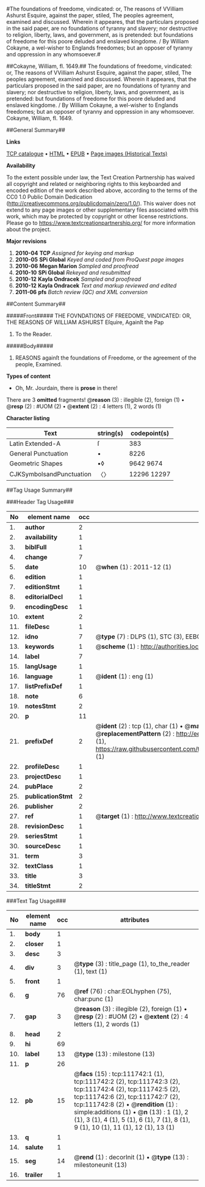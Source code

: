 #The foundations of freedome, vindicated: or, The reasons of VVilliam Ashurst Esquire, against the paper, stiled, The peoples agreement, examined and discussed. Wherein it appeares, that the particulars proposed in the said paper, are no foundations of tyranny and slavery; nor destructive to religion, liberty, laws, and government, as is pretended: but foundations of freedome for this poore deluded and enslaved kingdome. / By William Cokayne, a wel-wisher to Englands freedomes; but an opposer of tyranny and oppression in any whomsoever.#

##Cokayne, William, fl. 1649.##
The foundations of freedome, vindicated: or, The reasons of VVilliam Ashurst Esquire, against the paper, stiled, The peoples agreement, examined and discussed. Wherein it appeares, that the particulars proposed in the said paper, are no foundations of tyranny and slavery; nor destructive to religion, liberty, laws, and government, as is pretended: but foundations of freedome for this poore deluded and enslaved kingdome. / By William Cokayne, a wel-wisher to Englands freedomes; but an opposer of tyranny and oppression in any whomsoever.
Cokayne, William, fl. 1649.

##General Summary##

**Links**

[TCP catalogue](http://www.ota.ox.ac.uk/tcp/)  • 
[HTML](http://tei.it.ox.ac.uk/tcp/Texts-HTML/free/A80/A80044.html)  • 
[EPUB](http://tei.it.ox.ac.uk/tcp/Texts-EPUB/free/A80/A80044.epub) • 
[Page images (Historical Texts)](https://historicaltexts.jisc.ac.uk/eebo-99859647e)

**Availability**

To the extent possible under law, the Text Creation Partnership has waived all copyright and related or neighboring rights to this keyboarded and encoded edition of the work described above, according to the terms of the CC0 1.0 Public Domain Dedication (http://creativecommons.org/publicdomain/zero/1.0/). This waiver does not extend to any page images or other supplementary files associated with this work, which may be protected by copyright or other license restrictions. Please go to https://www.textcreationpartnership.org/ for more information about the project.

**Major revisions**

1. __2010-04__ __TCP__ *Assigned for keying and markup*
1. __2010-05__ __SPi Global__ *Keyed and coded from ProQuest page images*
1. __2010-06__ __Megan Marion__ *Sampled and proofread*
1. __2010-10__ __SPi Global__ *Rekeyed and resubmitted*
1. __2010-12__ __Kayla Ondracek__ *Sampled and proofread*
1. __2010-12__ __Kayla Ondracek__ *Text and markup reviewed and edited*
1. __2011-06__ __pfs__ *Batch review (QC) and XML conversion*

##Content Summary##

#####Front#####
THE FOVNDATIONS OF FREEDOME, VINDICATED: OR, THE REASONS OF WILLIAM ASHURST Eſquire, Againſt the Pap
1. To the Reader.

#####Body#####

1. REASONS againſt the foundations of Freedome, or the agreement of the people, Examined.

**Types of content**

  * Oh, Mr. Jourdain, there is **prose** in there!

There are 3 **omitted** fragments! 
 @__reason__ (3) : illegible (2), foreign (1)  •  @__resp__ (2) : #UOM (2)  •  @__extent__ (2) : 4 letters (1), 2 words (1)

**Character listing**


|Text|string(s)|codepoint(s)|
|---|---|---|
|Latin Extended-A|ſ|383|
|General Punctuation|•|8226|
|Geometric Shapes|▪◊|9642 9674|
|CJKSymbolsandPunctuation|〈〉|12296 12297|

##Tag Usage Summary##

###Header Tag Usage###

|No|element name|occ|attributes|
|---|---|---|---|
|1.|__author__|2||
|2.|__availability__|1||
|3.|__biblFull__|1||
|4.|__change__|7||
|5.|__date__|10| @__when__ (1) : 2011-12 (1)|
|6.|__edition__|1||
|7.|__editionStmt__|1||
|8.|__editorialDecl__|1||
|9.|__encodingDesc__|1||
|10.|__extent__|2||
|11.|__fileDesc__|1||
|12.|__idno__|7| @__type__ (7) : DLPS (1), STC (3), EEBO-CITATION (1), PROQUEST (1), VID (1)|
|13.|__keywords__|1| @__scheme__ (1) : http://authorities.loc.gov/ (1)|
|14.|__label__|7||
|15.|__langUsage__|1||
|16.|__language__|1| @__ident__ (1) : eng (1)|
|17.|__listPrefixDef__|1||
|18.|__note__|6||
|19.|__notesStmt__|2||
|20.|__p__|11||
|21.|__prefixDef__|2| @__ident__ (2) : tcp (1), char (1)  •  @__matchPattern__ (2) : ([0-9\-]+):([0-9IVX]+) (1), (.+) (1)  •  @__replacementPattern__ (2) : http://eebo.chadwyck.com/downloadtiff?vid=$1&page=$2 (1), https://raw.githubusercontent.com/textcreationpartnership/Texts/master/tcpchars.xml#$1 (1)|
|22.|__profileDesc__|1||
|23.|__projectDesc__|1||
|24.|__pubPlace__|2||
|25.|__publicationStmt__|2||
|26.|__publisher__|2||
|27.|__ref__|1| @__target__ (1) : http://www.textcreationpartnership.org/docs/. (1)|
|28.|__revisionDesc__|1||
|29.|__seriesStmt__|1||
|30.|__sourceDesc__|1||
|31.|__term__|3||
|32.|__textClass__|1||
|33.|__title__|3||
|34.|__titleStmt__|2||


###Text Tag Usage###

|No|element name|occ|attributes|
|---|---|---|---|
|1.|__body__|1||
|2.|__closer__|1||
|3.|__desc__|3||
|4.|__div__|3| @__type__ (3) : title_page (1), to_the_reader (1), text (1)|
|5.|__front__|1||
|6.|__g__|76| @__ref__ (76) : char:EOLhyphen (75), char:punc (1)|
|7.|__gap__|3| @__reason__ (3) : illegible (2), foreign (1)  •  @__resp__ (2) : #UOM (2)  •  @__extent__ (2) : 4 letters (1), 2 words (1)|
|8.|__head__|2||
|9.|__hi__|69||
|10.|__label__|13| @__type__ (13) : milestone (13)|
|11.|__p__|26||
|12.|__pb__|15| @__facs__ (15) : tcp:111742:1 (1), tcp:111742:2 (2), tcp:111742:3 (2), tcp:111742:4 (2), tcp:111742:5 (2), tcp:111742:6 (2), tcp:111742:7 (2), tcp:111742:8 (2)  •  @__rendition__ (1) : simple:additions (1)  •  @__n__ (13) : 1 (1), 2 (1), 3 (1), 4 (1), 5 (1), 6 (1), 7 (1), 8 (1), 9 (1), 10 (1), 11 (1), 12 (1), 13 (1)|
|13.|__q__|1||
|14.|__salute__|1||
|15.|__seg__|14| @__rend__ (1) : decorInit (1)  •  @__type__ (13) : milestoneunit (13)|
|16.|__trailer__|1||
